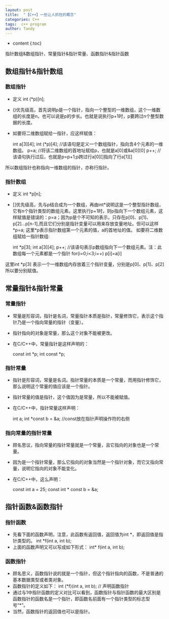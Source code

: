 ```yaml
---
layout: post
title:  "【C++】一些让人抓狂的概念"
categories: C++
tags:  c++ program
author: Tandy
---
```


* content
{:toc}

指针数组&数组指针、常量指针&指针常量、函数指针&指针函数




## 数组指针&指针数组

### 数组指针

- 定义 int (*p)[n];

- ()优先级高，首先说明p是一个指针，指向一个整型的一维数组，这个一维数组的长度是n，也可以说是p的步长。也就是说执行p+1时，p要跨过n个整型数据的长度。

- 如要将二维数组赋给一指针，应这样赋值：

	int a[3][4];
	int (*p)[4]; //该语句是定义一个数组指针，指向含4个元素的一维数组。
	p=a;        //将该二维数组的首地址赋给p，也就是a[0]或&a[0][0]
	p++;       //该语句执行过后，也就是p=p+1;p跨过行a[0][]指向了行a[1][]

所以数组指针也称指向一维数组的指针，亦称行指针。

### 指针数组

- 定义 int *p[n];

- []优先级高，先与p结合成为一个数组，再由int\*说明这是一个整型指针数组，它有n个指针类型的数组元素。这里执行p+1时，则p指向下一个数组元素，这样赋值是错误的：p=a；因为p是个不可知的表示，只存在p[0]、p[1]、p[2]...p[n-1],而且它们分别是指针变量可以用来存放变量地址。但可以这样 \*p=a; 这里\*p表示指针数组第一个元素的值，a的首地址的值。
如要将二维数组赋给一指针数组:

	int *p[3];
	int a[3][4];
	p++; //该语句表示p数组指向下一个数组元素。注：此数组每一个元素都是一个指针
	for(i=0;i<3;i++)
		p[i]=a[i]

这里int *p[3] 表示一个一维数组内存放着三个指针变量，分别是p[0]、p[1]、p[2]
所以要分别赋值。

## 常量指针&指针常量

### 常量指针

- 常量是形容词，指针是名词，常量指针本质是指针，常量修饰它，表示这个指针乃是一个指向常量的指针（变量）。

- 指针指向的对象是常量，那么这个对象不能被更改。

- 在C/C++中，常量指针是这样声明的：

    const int *p;
    int const *p;

### 指针常量

- 指针是形容词，常量是名词。指针常量的本质是一个常量，而用指针修饰它，那么说明这个常量的值应该是一个指针。

- 指针常量的值是指针，这个值因为是常量，所以不能被赋值。

- 在C/C++中，指针常量这样声明：

	int a;
	int *const b = &a; //const放在指针声明操作符的右侧

### 指向常量的指针常量

- 顾名思议，指向常量的指针常量就是一个常量，且它指向的对象也是一个常量。

- 因为是一个指针常量，那么它指向的对象当然是一个指针对象，而它又指向常量，说明它指向的对象不能变化。

- 在C/C++中，这么声明：

    const int a = 25;
    const int * const b = &a;

## 指针函数&函数指针

### 指针函数

- 先看下面的函数声明，注意，此函数有返回值，返回值为int *，即返回值是指针类型的。
	int *f(int a, int b);  
- 上面的函数声明又可以写成如下形式：
	int* f(int a, int b);

### 函数指针

- 顾名思义，函数指针说的就是一个指针，但这个指针指向的函数，不是普通的基本数据类型或者类对象。
- 函数指针的定义如下：
	int (*f)(int a, int b); // 声明函数指针  
- 通过与1中指针函数的定义对比可以看到，函数指针与指针函数的最大区别是函数指针的函数名是一个指针，即函数名前面有一个指针类型的标志型号“*”。
- 当然，函数指针的返回值也可以是指针。